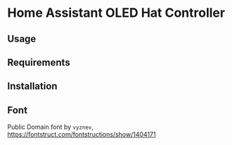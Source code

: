 # Home Assistant OLED Hat Controller

## Usage

## Requirements

## Installation

## Font

Public Domain font by `vyznev`, https://fontstruct.com/fontstructions/show/1404171
